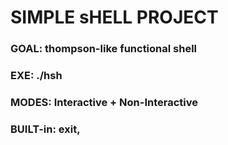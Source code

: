 # SIMPLE sHELL PROJECT #
### GOAL: thompson-like functional shell ###
### EXE: ./hsh ###
### MODES: Interactive + Non-Interactive ###
### BUILT-in: exit, ###
